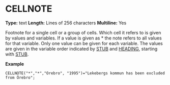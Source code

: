 # CELLNOTE
**Type:** text
**Length:** Lines of 256 characters
**Multiline:** Yes

Footnote for a single cell or a group of cells. Which cell it refers to is given
by values and variables. If a value is given as * the note refers to all values
for that variable. Only one value can be given for each variable. The values
are given in the variable order indicated by [STUB](STUB.md) and [HEADING](HEADING.md), starting
with [STUB](STUB.md).

**Example**
```
CELLNOTE("*","*","Örebro", "1995")="Lekebergs kommun has been excluded from Örebro";
```
